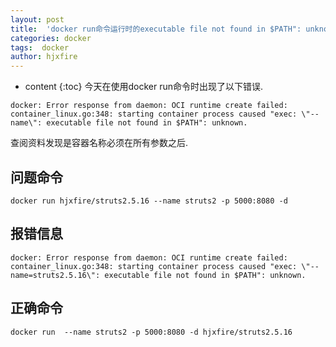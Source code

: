 ```yaml
---
layout: post
title:  'docker run命令运行时的executable file not found in $PATH": unknown错误'
categories: docker
tags:  docker
author: hjxfire
---
```


* content
{:toc}
今天在使用docker run命令时出现了以下错误.
```
docker: Error response from daemon: OCI runtime create failed: container_linux.go:348: starting container process caused "exec: \"--name\": executable file not found in $PATH": unknown.
```
查阅资料发现是容器名称必须在所有参数之后.





## 问题命令
```
docker run hjxfire/struts2.5.16 --name struts2 -p 5000:8080 -d
```
## 报错信息
```
docker: Error response from daemon: OCI runtime create failed: container_linux.go:348: starting container process caused "exec: \"--name=struts2.5.16\": executable file not found in $PATH": unknown.
```

## 正确命令
```
docker run  --name struts2 -p 5000:8080 -d hjxfire/struts2.5.16
```